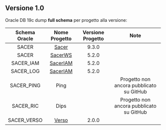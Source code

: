 
## Versione 1.0

Oracle DB 19c dump **full schema** per progetto alla versione: 

|Schema Oracle|Nome Progetto|Versione Progetto|Note |
|:--:|:--:|:--:|:--:|
|SACER | [Sacer](https://github.com/RegioneER/parer-sacer) | 9.3.0 ||
|SACER | [SacerWS](https://github.com/RegioneER/parer-sacerws) |5.2.0 ||
|SACER_IAM | [SacerIAM](https://github.com/RegioneER/parer-sacer-iam) |5.2.0||
|SACER_LOG | [SacerIAM](https://github.com/RegioneER/parer-sacer-iam) |5.2.0||
|SACER_PING | Ping  |  | Progetto non ancora pubblicato su GitHub |
|SACER_RIC | Dips | | Progetto non ancora pubblicato su GitHub |
|SACER_VERSO | [Verso](https://github.com/RegioneER/parer-verso) | 2.0.0 ||
